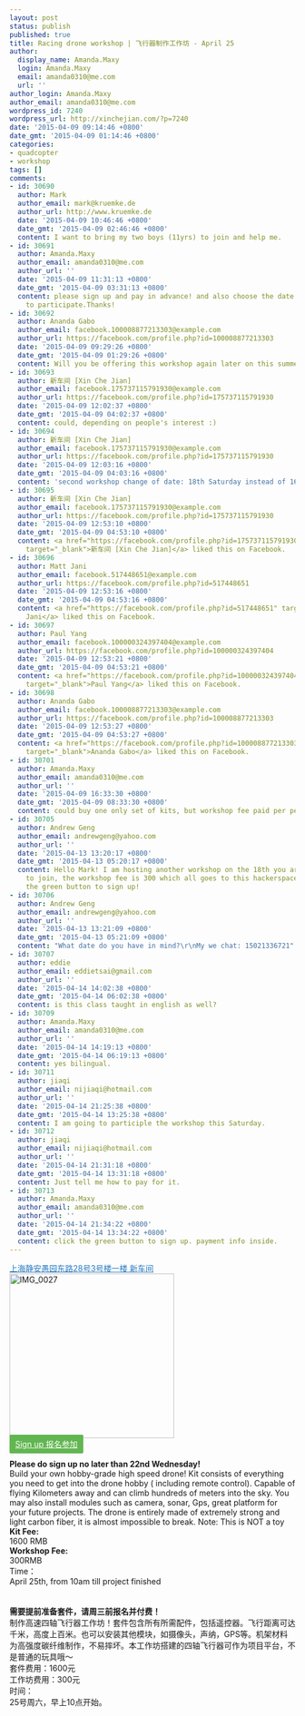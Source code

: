 ```yaml
---
layout: post
status: publish
published: true
title: Racing drone workshop | 飞行器制作工作坊 - April 25
author:
  display_name: Amanda.Maxy
  login: Amanda.Maxy
  email: amanda0310@me.com
  url: ''
author_login: Amanda.Maxy
author_email: amanda0310@me.com
wordpress_id: 7240
wordpress_url: http://xinchejian.com/?p=7240
date: '2015-04-09 09:14:46 +0800'
date_gmt: '2015-04-09 01:14:46 +0800'
categories:
- quadcopter
- workshop
tags: []
comments:
- id: 30690
  author: Mark
  author_email: mark@kruemke.de
  author_url: http://www.kruemke.de
  date: '2015-04-09 10:46:46 +0800'
  date_gmt: '2015-04-09 02:46:46 +0800'
  content: I want to bring my two boys (11yrs) to join and help me.
- id: 30691
  author: Amanda.Maxy
  author_email: amanda0310@me.com
  author_url: ''
  date: '2015-04-09 11:31:13 +0800'
  date_gmt: '2015-04-09 03:31:13 +0800'
  content: please sign up and pay in advance! and also choose the date you'd like
    to participate.Thanks!
- id: 30692
  author: Ananda Gabo
  author_email: facebook.100008877213303@example.com
  author_url: https://facebook.com/profile.php?id=100008877213303
  date: '2015-04-09 09:29:26 +0800'
  date_gmt: '2015-04-09 01:29:26 +0800'
  content: Will you be offering this workshop again later on this summer?
- id: 30693
  author: 新车间 [Xin Che Jian]
  author_email: facebook.175737115791930@example.com
  author_url: https://facebook.com/profile.php?id=175737115791930
  date: '2015-04-09 12:02:37 +0800'
  date_gmt: '2015-04-09 04:02:37 +0800'
  content: could, depending on people's interest :)
- id: 30694
  author: 新车间 [Xin Che Jian]
  author_email: facebook.175737115791930@example.com
  author_url: https://facebook.com/profile.php?id=175737115791930
  date: '2015-04-09 12:03:16 +0800'
  date_gmt: '2015-04-09 04:03:16 +0800'
  content: 'second workshop change of date: 18th Saturday instead of 16th!'
- id: 30695
  author: 新车间 [Xin Che Jian]
  author_email: facebook.175737115791930@example.com
  author_url: https://facebook.com/profile.php?id=175737115791930
  date: '2015-04-09 12:53:10 +0800'
  date_gmt: '2015-04-09 04:53:10 +0800'
  content: <a href="https://facebook.com/profile.php?id=175737115791930"
    target="_blank">新车间 [Xin Che Jian]</a> liked this on Facebook.
- id: 30696
  author: Matt Jani
  author_email: facebook.517448651@example.com
  author_url: https://facebook.com/profile.php?id=517448651
  date: '2015-04-09 12:53:16 +0800'
  date_gmt: '2015-04-09 04:53:16 +0800'
  content: <a href="https://facebook.com/profile.php?id=517448651" target="_blank">Matt
    Jani</a> liked this on Facebook.
- id: 30697
  author: Paul Yang
  author_email: facebook.100000324397404@example.com
  author_url: https://facebook.com/profile.php?id=100000324397404
  date: '2015-04-09 12:53:21 +0800'
  date_gmt: '2015-04-09 04:53:21 +0800'
  content: <a href="https://facebook.com/profile.php?id=100000324397404"
    target="_blank">Paul Yang</a> liked this on Facebook.
- id: 30698
  author: Ananda Gabo
  author_email: facebook.100008877213303@example.com
  author_url: https://facebook.com/profile.php?id=100008877213303
  date: '2015-04-09 12:53:27 +0800'
  date_gmt: '2015-04-09 04:53:27 +0800'
  content: <a href="https://facebook.com/profile.php?id=100008877213303"
    target="_blank">Ananda Gabo</a> liked this on Facebook.
- id: 30701
  author: Amanda.Maxy
  author_email: amanda0310@me.com
  author_url: ''
  date: '2015-04-09 16:33:30 +0800'
  date_gmt: '2015-04-09 08:33:30 +0800'
  content: could buy one only set of kits, but workshop fee paid per person
- id: 30705
  author: Andrew Geng
  author_email: andrewgeng@yahoo.com
  author_url: ''
  date: '2015-04-13 13:20:17 +0800'
  date_gmt: '2015-04-13 05:20:17 +0800'
  content: Hello Mark! I am hosting another workshop on the 18th you are welcomed
    to join, the workshop fee is 300 which all goes to this hackerspace. Please press
    the green button to sign up!
- id: 30706
  author: Andrew Geng
  author_email: andrewgeng@yahoo.com
  author_url: ''
  date: '2015-04-13 13:21:09 +0800'
  date_gmt: '2015-04-13 05:21:09 +0800'
  content: "What date do you have in mind?\r\nMy we chat: 15021336721"
- id: 30707
  author: eddie
  author_email: eddietsai@gmail.com
  author_url: ''
  date: '2015-04-14 14:02:38 +0800'
  date_gmt: '2015-04-14 06:02:38 +0800'
  content: is this class taught in english as well?
- id: 30709
  author: Amanda.Maxy
  author_email: amanda0310@me.com
  author_url: ''
  date: '2015-04-14 14:19:13 +0800'
  date_gmt: '2015-04-14 06:19:13 +0800'
  content: yes bilingual.
- id: 30711
  author: jiaqi
  author_email: nijiaqi@hotmail.com
  author_url: ''
  date: '2015-04-14 21:25:38 +0800'
  date_gmt: '2015-04-14 13:25:38 +0800'
  content: I am going to participle the workshop this Saturday.
- id: 30712
  author: jiaqi
  author_email: nijiaqi@hotmail.com
  author_url: ''
  date: '2015-04-14 21:31:18 +0800'
  date_gmt: '2015-04-14 13:31:18 +0800'
  content: Just tell me how to pay for it.
- id: 30713
  author: Amanda.Maxy
  author_email: amanda0310@me.com
  author_url: ''
  date: '2015-04-14 21:34:22 +0800'
  date_gmt: '2015-04-14 13:34:22 +0800'
  content: click the green button to sign up. payment info inside.
---
```

<p><a style="color: #2578bf;" href="http://xinchejian.huodongxing.com/event/map/5244063275800" target="_blank">上海静安愚园东路28号3号楼一楼 新车间</a><br />
<a href="http://xinchejian.com/wp-content/uploads/2015/04/IMG_0027.jpg"><img src="http://xinchejian.com/wp-content/uploads/2015/04/IMG_0027-290x290.jpg" alt="IMG_0027" width="290" height="290" class="aligncenter size-thumbnail wp-image-7241" /></a><br />
<a style="background-color:#62b651;color:white;border-radius:2px;cursor:pointer;font-size:14px;padding:8px 10px;" <a style="background-color:#62b651;color:white;border-radius:2px;cursor:pointer;font-size:14px;padding:8px 10px;" href="http://www.huodongxing.com/event/4278169591400" target="_blank" title="立即报名">Sign up 报名参加</a><br />
<!--:en--><br />
<strong>Please do sign up no later than 22nd Wednesday!</strong><br />
Build your own hobby-grade high speed drone! Kit consists of everything you need to get into  the drone hobby ( including remote control). Capable of flying Kilometers away and can climb hundreds of meters into the sky. You may also install modules such as camera, sonar, Gps, great platform for your future projects. The drone is entirely made of extremely strong and light carbon fiber, it is almost impossible to break. Note: This is NOT a toy<br />
<strong>Kit Fee: </strong><br />
1600 RMB<br />
<strong>Workshop Fee: </strong><br />
300RMB<br />
Time：<br />
April 25th, from 10am till project finished<br />
<!--:--><br />
<!--:zh--><br />
<strong>需要提前准备套件，请周三前报名并付费！</strong><br />
制作高速四轴飞行器工作坊！套件包含所有所需配件，包括遥控器。飞行距离可达千米，高度上百米。也可以安装其他模块，如摄像头，声纳，GPS等。机架材料为高强度碳纤维制作，不易摔坏。本工作坊搭建的四轴飞行器可作为项目平台，不是普通的玩具哦～<br />
套件费用：1600元<br />
工作坊费用：300元<br />
时间：<br />
25号周六，早上10点开始。<br />
<!--:--></p>
